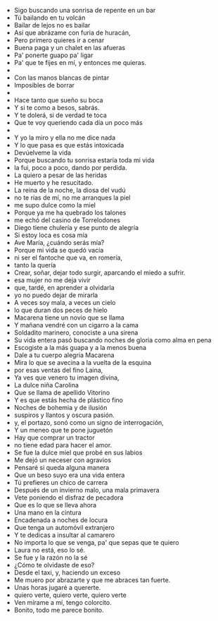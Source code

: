 - Sigo buscando una sonrisa de repente en un bar
- Tú bailando en tu volcán
- Bailar de lejos no es bailar
- Así que abrázame con furia de huracán,
- Pero primero quieres ir a cenar
- Buena paga y un chalet en las afueras
- Pa' ponerte guapo pa' ligar
- Pa' que te fijes en mí, y entonces me quieras.
-
- Con las manos blancas de pintar
- Imposibles de borrar
-
- Hace tanto que sueño su boca
- Y si te como a besos, sabrás.
- Y te dolerá, si de verdad te toca
- Que te voy queriendo cada día un poco más
-
- Y yo la miro y ella no me dice nada
- Y lo que pasa es que estás intoxicada
- Devúelveme la vida
- Porque buscando tu sonrisa estaría toda mi vida
- la fui, poco a poco, dando por perdida.
- La quiero a pesar de las heridas
- He muerto y he resucitado.
- La reina de la noche, la diosa del vudú
- no te rías de mí, no me arranques la piel
- me supo dulce como la miel
- Porque ya me ha quebrado los talones
- me echó del casino de Torrelodones
- Diego tiene chulería y ese punto de alegría
- Si estoy loca es cosa mía
- Ave María, ¿cuándo serás mía?
- Porque mi vida se quedó vacía
- ni ser el fantoche que va, en romería,
- tanto la quería
- Crear, soñar, dejar todo surgir, aparcando el miedo a sufrir.
- esa mujer no me deja vivir
- que, tardé, en aprender a olvidarla
- yo no puedo dejar de mirarla
- A veces soy mala, a veces un cielo
- lo que duran dos peces de hielo
- Macarena tiene un novio que se llama
- Y mañana vendré con un cigarro a la cama
- Soldadito marinero, conociste a una sirena
- Su vida entera pasó buscando noches de gloria como alma en pena
- Escogiste a la más guapa y a la menos buena
- Dale a tu cuerpo alegría Macarena
- Mira lo que se avecina a la vuelta de la esquina
- por esas ventas del fino Laina,
- Ya ves que venero tu imagen divina,
- La dulce niña Carolina
- Que se llama de apellido Vitorino
- Y es que estás hecha de plástico fino
- Noches de bohemia y de ilusión
- suspiros y llantos y oscura pasión.
- y, el portazo, sonó como un signo de interrogación,
- Y un meneo que te pone juguetón
- Hay que comprar un tractor
- no tiene edad para hacer el amor.
- Se fue la dulce miel que probé en sus labios
- Me dejó un neceser con agravios
- Pensaré si queda alguna manera
- Que un beso suyo era una vida entera
- Tú prefieres un chico de carrera
- Después de un invierno malo, una mala primavera
- Vete poniendo el disfraz de pecadora
- Que es lo que se lleva ahora
- Una mano en la cintura
- Encadenada a noches de locura
- Que tenga un automóvil extranjero
- Y te dedicas a insultar al camarero
- No importa lo que se venga, pa' que sepas que te quiero
- Laura no está, eso lo sé.
- Se fue y la razón no la sé
- ¿Cómo te olvidaste de eso?
- Desde el taxi, y, haciendo un exceso
- Me muero por abrazarte y que me abraces tan fuerte.
- Unas horas jugaré a quererte.
- quiero verte, quiero verte, quiero verte
- Ven mírame a mí, tengo colorcito.
- Bonito, todo me parece bonito.